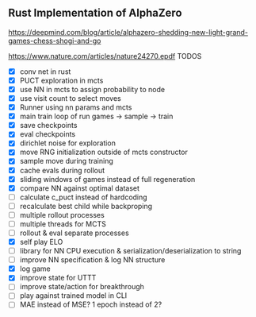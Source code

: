Rust Implementation of AlphaZero
--------------------------------

https://deepmind.com/blog/article/alphazero-shedding-new-light-grand-games-chess-shogi-and-go

https://www.nature.com/articles/nature24270.epdf
TODOS

- [x] conv net in rust
- [x] PUCT exploration in mcts
- [x] use NN in mcts to assign probability to node
- [x] use visit count to select moves
- [x] Runner using nn params and mcts
- [x] main train loop of run games -> sample -> train
- [x] save checkpoints
- [x] eval checkpoints
- [x] dirichlet noise for exploration
- [x] move RNG initialization outside of mcts constructor
- [x] sample move during training
- [x] cache evals during rollout
- [x] sliding windows of games instead of full regeneration
- [x] compare NN against optimal dataset
- [ ] calculate c_puct instead of hardcoding
- [ ] recalculate best child while backproping
- [ ] multiple rollout processes
- [ ] multiple threads for MCTS
- [ ] rollout & eval separate processes
- [x] self play ELO
- [ ] library for NN CPU execution & serialization/deserialization to string
- [ ] improve NN specification & log NN structure
- [x] log game
- [x] improve state for UTTT
- [ ] improve state/action for breakthrough
- [ ] play against trained model in CLI
- [ ] MAE instead of MSE? 1 epoch instead of 2?